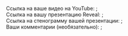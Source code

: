 Ссылка на ваше видео на YouTube: ;  
Ссылка на вашу презентацию Reveal: ;  
Ссылка на стенограмму вашей презентации: ;  
Ваши комментарии (необязательно): ;
